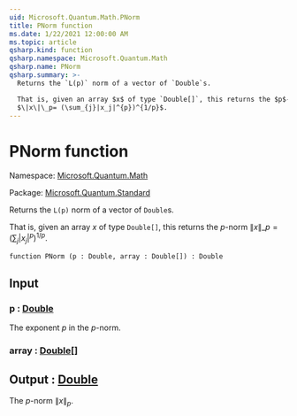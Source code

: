 ```yaml
---
uid: Microsoft.Quantum.Math.PNorm
title: PNorm function
ms.date: 1/22/2021 12:00:00 AM
ms.topic: article
qsharp.kind: function
qsharp.namespace: Microsoft.Quantum.Math
qsharp.name: PNorm
qsharp.summary: >-
  Returns the `L(p)` norm of a vector of `Double`s.

  That is, given an array $x$ of type `Double[]`, this returns the $p$-norm
  $\|x\|\_p= (\sum_{j}|x_j|^{p})^{1/p}$.
---
```


# PNorm function

Namespace: [Microsoft.Quantum.Math](xref:Microsoft.Quantum.Math)

Package: [Microsoft.Quantum.Standard](https://nuget.org/packages/Microsoft.Quantum.Standard)


Returns the `L(p)` norm of a vector of `Double`s.That is, given an array $x$ of type `Double[]`, this returns the $p$-norm$\|x\|\_p= (\sum_{j}|x_j|^{p})^{1/p}$.

```qsharp
function PNorm (p : Double, array : Double[]) : Double
```


## Input

### p : [Double](xref:microsoft.quantum.lang-ref.double)

The exponent $p$ in the $p$-norm.


### array : [Double](xref:microsoft.quantum.lang-ref.double)[]





## Output : [Double](xref:microsoft.quantum.lang-ref.double)

The $p$-norm $\|x\|_p$.